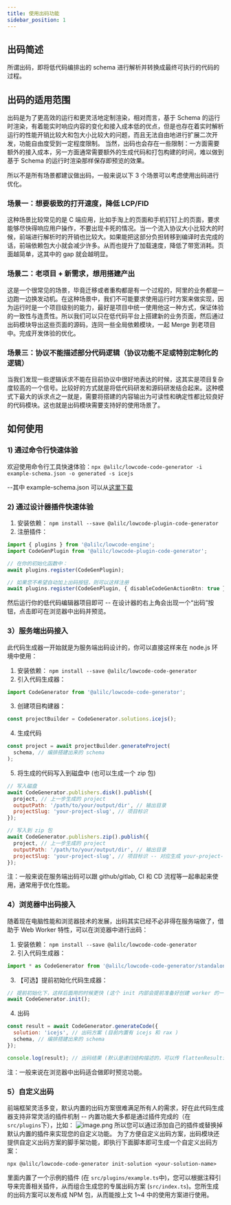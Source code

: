 ```yaml
---
title: 使用出码功能
sidebar_position: 1
---
```


## 出码简述
所谓出码，即将低代码编排出的 schema 进行解析并转换成最终可执行的代码的过程。
## 出码的适用范围
出码是为了更高效的运行和更灵活地定制渲染，相对而言，基于 Schema 的运行时渲染，有着能实时响应内容的变化和接入成本低的优点，但是也存在着实时解析运行的性能开销比较大和包大小比较大的问题，而且无法自由地进行扩展二次开发，功能自由度受到一定程度限制。
当然，出码也会存在一些限制：一方面需要额外的接入成本，另一方面通常需要额外的生成代码和打包构建的时间，难以做到基于 Schema 的运行时渲染那样保存即预览的效果。

所以不是所有场景都建议做出码，一般来说以下 3 个场景可以考虑使用出码进行优化。

### 场景一：想要极致的打开速度，降低 LCP/FID
这种场景比较常见的是 C 端应用，比如手淘上的页面和手机钉钉上的页面，要求能够尽快得响应用户操作，不要出现卡死的情况。当一个流入协议大小比较大的时候，前端进行解析时的开销也比较大。如果能把这部分负担转移到编译时去完成的话，前端依赖包大小就会减少许多。从而也提升了加载速度，降低了带宽消耗。页面越简单，这其中的 gap 就会越明显。

### 场景二：老项目 + 新需求，想用搭建产出
这是一个很常见的场景，毕竟迁移或者重构都是有一个过程的，阿里的业务都是一边跑一边换发动机。在这种场景中，我们不可能要求使用运行时方案来做实现，因为运行时是一个项目级别的能力，最好是项目中统一使用他这一种方式，保证体验的一致性与连贯性。所以我们可以只在低代码平台上搭建新的业务页面，然后通过出码模块导出这些页面的源码，连同一些全局依赖模块，一起 Merge 到老项目中。完成开发体验的优化。

### 场景三：协议不能描述部分代码逻辑（协议功能不足或特别定制化的逻辑）
当我们发现一些逻辑诉求不能在目前协议中很好地表达的时候，这其实是项目复杂度较高的一个信号。比较好的方式就是将低代码研发和源码研发结合起来。这种模式下最大的诉求点之一就是，需要将搭建的内容输出为可读性和确定性都比较良好的代码模块。这也就是出码模块需要支持好的使用场景了。

## 如何使用
### 1) 通过命令行快速体验

欢迎使用命令行工具快速体验：`npx @alilc/lowcode-code-generator -i example-schema.json -o generated -s icejs`

--其中 example-schema.json 可以从[这里下载](https://unpkg.com/@alilc/lowcode-code-generator@beta/example-schema.json)

### 2) 通过设计器插件快速体验

1. 安装依赖： `npm install --save @alilc/lowcode-plugin-code-generator`
2. 注册插件：

```typescript
import { plugins } from '@alilc/lowcode-engine';
import CodeGenPlugin from '@alilc/lowcode-plugin-code-generator';

// 在你的初始化函数中：
await plugins.register(CodeGenPlugin);

// 如果您不希望自动加上出码按钮，则可以这样注册
await plugins.register(CodeGenPlugin, { disableCodeGenActionBtn: true });
```

然后运行你的低代码编辑器项目即可 -- 在设计器的右上角会出现一个“出码”按钮，点击即可在浏览器中出码并预览。

### 3）服务端出码接入

此代码生成器一开始就是为服务端出码设计的，你可以直接这样来在 node.js 环境中使用：

1. 安装依赖： `npm install --save @alilc/lowcode-code-generator`
2. 引入代码生成器：

```javascript
import CodeGenerator from '@alilc/lowcode-code-generator';
```

3. 创建项目构建器：

```javascript
const projectBuilder = CodeGenerator.solutions.icejs();
```

4. 生成代码

```javascript
const project = await projectBuilder.generateProject(
  schema, // 编排搭建出来的 schema
);
```

5. 将生成的代码写入到磁盘中 (也可以生成一个 zip 包)

```javascript
// 写入磁盘
await CodeGenerator.publishers.disk().publish({
  project, // 上一步生成的 project
  outputPath: '/path/to/your/output/dir', // 输出目录
  projectSlug: 'your-project-slug', // 项目标识
});

// 写入到 zip 包
await CodeGenerator.publishers.zip().publish({
  project, // 上一步生成的 project
  outputPath: '/path/to/your/output/dir', // 输出目录
  projectSlug: 'your-project-slug', // 项目标识 -- 对应生成 your-project-slug.zip 文件
});
```

注：一般来说在服务端出码可以跟 github/gitlab, CI 和 CD 流程等一起串起来使用，通常用于优化性能。

### 4）浏览器中出码接入

随着现在电脑性能和浏览器技术的发展，出码其实已经不必非得在服务端做了，借助于 Web Worker 特性，可以在浏览器中进行出码：

1. 安装依赖： `npm install --save @alilc/lowcode-code-generator`
2. 引入代码生成器：

```javascript
import * as CodeGenerator from '@alilc/lowcode-code-generator/standalone-loader';
```

3. 【可选】提前初始化代码生成器：

```javascript
// 提前初始化下，这样后面用的时候更快 (这个 init 内部会提前准备好创建 worker 的一些资源)
await CodeGenerator.init();
```

4. 出码

```javascript
const result = await CodeGenerator.generateCode({
  solution: 'icejs', // 出码方案 (目前内置有 icejs 和 rax )
  schema, // 编排搭建出来的 schema
});

console.log(result); // 出码结果 (默认是递归结构描述的，可以传 flattenResult: true 以生成扁平结构的结果)
```

注：一般来说在浏览器中出码适合做即时预览功能。

### 5）自定义出码
前端框架灵活多变，默认内置的出码方案很难满足所有人的需求，好在此代码生成器支持非常灵活的插件机制 -- 内置功能大多都是通过插件完成的（在 `src/plugins`下），比如：
![image.png](https://img.alicdn.com/imgextra/i1/O1CN01CEl2Hq1omnH0UCyGF_!!6000000005268-2-tps-457-376.png)
所以您可以通过添加自己的插件或替换掉默认内置的插件来实现您的自定义功能。
为了方便自定义出码方案，出码模块还提供自定义出码方案的脚手架功能，即执行下面脚本即可生成一个自定义出码方案：
```shell
npx @alilc/lowcode-code-generator init-solution <your-solution-name>
```
里面内置了一个示例的插件 (在 `src/plugins/example.ts`中)，您可以根据注释引导来完善相关插件，从而组合生成您的专属出码方案 (`src/index.ts`)。您所生成的出码方案可以发布成 NPM 包，从而能按上文 1~4 中的使用方案进行使用。

